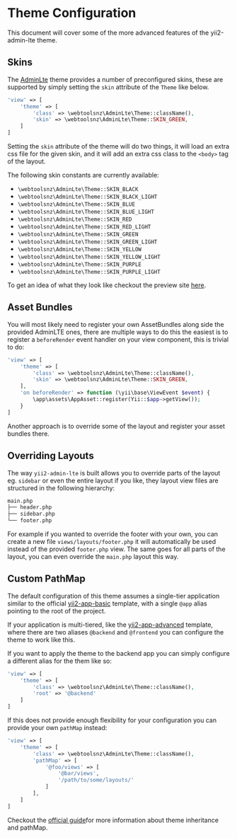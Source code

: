 Theme Configuration
====

This document will cover some of the more advanced features of the yii2-admin-lte theme.

## Skins

The [AdminLte](https://github.com/almasaeed2010/adminlte) theme provides a number of preconfigured skins, these are supported by simply setting the `skin` attribute of the `Theme` like below.

```php
'view' => [
    'theme' => [
        'class' => \webtoolsnz\AdminLte\Theme::className(),
        'skin' => \webtoolsnz\AdminLte\Theme::SKIN_GREEN,
    ]
]
```

Setting the `skin` attribute of the theme will do two things, it will load an extra css file for the given skin, and it will add an extra css class to the `<body>` tag of the layout.

The following skin constants are currently available:

- `\webtoolsnz\AdminLte\Theme::SKIN_BLACK`
- `\webtoolsnz\AdminLte\Theme::SKIN_BLACK_LIGHT`
- `\webtoolsnz\AdminLte\Theme::SKIN_BLUE`
- `\webtoolsnz\AdminLte\Theme::SKIN_BLUE_LIGHT`
- `\webtoolsnz\AdminLte\Theme::SKIN_RED`
- `\webtoolsnz\AdminLte\Theme::SKIN_RED_LIGHT`
- `\webtoolsnz\AdminLte\Theme::SKIN_GREEN`
- `\webtoolsnz\AdminLte\Theme::SKIN_GREEN_LIGHT`
- `\webtoolsnz\AdminLte\Theme::SKIN_YELLOW`
- `\webtoolsnz\AdminLte\Theme::SKIN_YELLOW_LIGHT`
- `\webtoolsnz\AdminLte\Theme::SKIN_PURPLE`
- `\webtoolsnz\AdminLte\Theme::SKIN_PURPLE_LIGHT`

To get an idea of what they look like checkout the preview site [here](https://almsaeedstudio.com/preview).

## Asset Bundles

You will most likely need to register your own AssetBundles along side the provided AdminLTE ones, there are multiple ways to do this the easiest is to register a `beforeRender` event handler on your view component, this is trivial to do:

```php
'view' => [
    'theme' => [
        'class' => \webtoolsnz\AdminLte\Theme::className(),
        'skin' => \webtoolsnz\AdminLte\Theme::SKIN_GREEN,
    ],
    'on beforeRender' => function (\yii\base\ViewEvent $event) {
        \app\assets\AppAsset::register(Yii::$app->getView());
    }
]
```

Another approach is to override some of the layout and register your asset bundles there.

## Overriding Layouts

The way `yii2-admin-lte` is built allows you to override parts of the layout eg. `sidebar` or even the entire layout if you like, they layout view files are structured in the following hierarchy:

```bash
main.php
├── header.php
├── sidebar.php
└── footer.php
``` 

For example if you wanted to override the footer with your own, you can create a new file `views/layouts/footer.php` it will automatically be used instead of the provided `footer.php` view. The same goes for all parts of the layout, you can even override the `main.php` layout this way.


## Custom PathMap

The default configuration of this theme assumes a single-tier application similar to the official [yii2-app-basic](https://github.com/yiisoft/yii2-app-basic) template, with a single `@app` alias pointing to the root of the project.

If your application is multi-tiered, like the [yii2-app-advanced](https://github.com/yiisoft/yii2-app-advanced) template, where there are two aliases `@backend` and `@frontend` you can configure the theme to work like this.

If you want to apply the theme to the backend app you can simply configure a different alias for the them like so:

```php
'view' => [
    'theme' => [
        'class' => \webtoolsnz\AdminLte\Theme::className(),
        'root' => '@backend'
    ]
]
```

If this does not provide enough flexibility for your configuration you can provide your own `pathMap` instead:

```php
'view' => [
    'theme' => [
        'class' => \webtoolsnz\AdminLte\Theme::className(),
        'pathMap' => [
        	'@foo/views' => [
        		'@bar/views',
        		'/path/to/some/layouts/'
        	]
        ],
    ]
]
```

Checkout the [official guide](http://www.yiiframework.com/doc-2.0/guide-output-theming.html#theme-inheritance)for more information about theme inheritance and pathMap.




